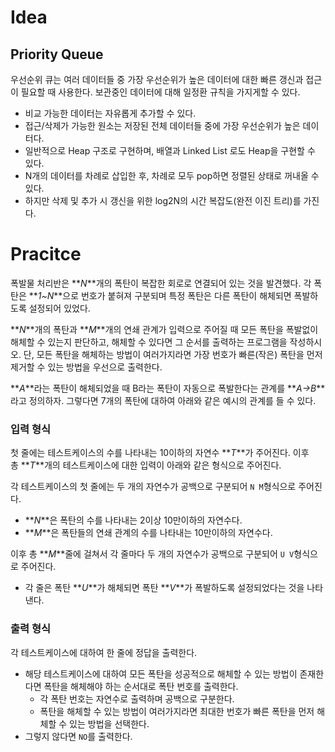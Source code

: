 # Idea

## Priority Queue

우선순위 큐는 여러 데이터들 중 가장 우선순위가 높은 데이터에 대한 빠른 갱신과 접근이 필요할 때 사용한다. 보관중인 데이터에 대해 일정환 규칙을 가지게할 수 있다.

- 비교 가능한 데이터는 자유롭게 추가할 수 있다.
- 접근/삭제가 가능한 원소는 저장된 전체 데이터들 중에 가장 우선순위가 높은 데이터다.
- 일반적으로 Heap 구조로 구현하며, 배열과 Linked List 로도 Heap을 구현할 수 있다.
- N개의 데이터를 차례로 삽입한 후, 차례로 모두 pop하면 정렬된 상태로 꺼내올 수 있다.
- 하지만 삭제 및 추가 시 갱신을 위한 log2N의 시간 복잡도(완전 이진 트리)를 가진다.

# Pracitce

폭발물 처리반은 **_N_**개의 폭탄이 복잡한 회로로 연결되어 있는 것을 발견했다. 각 폭탄은 **_1~N_**으로 번호가 붙혀져 구분되며 특정 폭탄은 다른 폭탄이 해체되면 폭발하도록 설정되어 있었다.

**_N_**개의 폭탄과 **_M_**개의 연쇄 관계가 입력으로 주어질 때 모든 폭탄을 폭발없이 해체할 수 있는지 판단하고, 해체할 수 있다면 그 순서를 출력하는 프로그램을 작성하시오. 단, 모든 폭탄을 해체하는 방법이 여러가지라면 가장 번호가 빠른(작은) 폭탄을 먼저 제거할 수 있는 방법을 우선으로 출력한다.

**_A_**라는 폭탄이 해체되었을 때 B라는 폭탄이 자동으로 폭발한다는 관계를 **_A->B_**라고 정의하자. 그렇다면 7개의 폭탄에 대하여 아래와 같은 예시의 관계를 들 수 있다.

### **입력 형식**

첫 줄에는 테스트케이스의 수를 나타내는 10이하의 자연수 **_T_**가 주어진다. 이후 총 **_T_**개의 테스트케이스에 대한 입력이 아래와 같은 형식으로 주어진다.

각 테스트케이스의 첫 줄에는 두 개의 자연수가 공백으로 구분되어 `N M`형식으로 주어진다.

- **_N_**은 폭탄의 수를 나타내는 2이상 10만이하의 자연수다.
- **_M_**은 폭탄들의 연쇄 관계의 수를 나타내는 10만이하의 자연수다.

이후 총 **_M_**줄에 걸쳐서 각 줄마다 두 개의 자연수가 공백으로 구분되어 `U V`형식으로 주어진다.

- 각 줄은 폭탄 **_U_**가 해체되면 폭탄 **_V_**가 폭발하도록 설정되었다는 것을 나타낸다.

### **출력 형식**

각 테스트케이스에 대하여 한 줄에 정답을 출력한다.

- 해당 테스트케이스에 대하여 모든 폭탄을 성공적으로 해체할 수 있는 방법이 존재한다면 폭탄을 해체해야 하는 순서대로 폭탄 번호를 출력한다.
  - 각 폭탄 번호는 자연수로 출력하며 공백으로 구분한다.
  - 폭탄을 해체할 수 있는 방법이 여러가지라면 최대한 번호가 빠른 폭탄을 먼저 해체할 수 있는 방법을 선택한다.
- 그렇지 않다면 `NO`를 출력한다.
